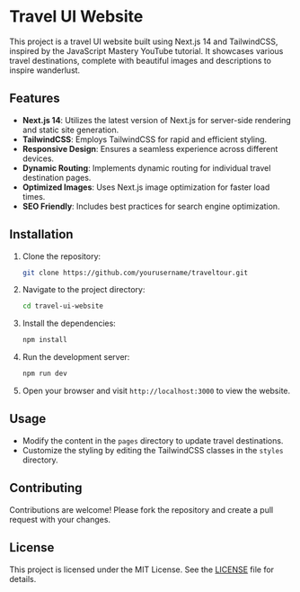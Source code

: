 
# Travel UI Website

This project is a travel UI website built using Next.js 14 and TailwindCSS, inspired by the JavaScript Mastery YouTube tutorial. It showcases various travel destinations, complete with beautiful images and descriptions to inspire wanderlust.

## Features

- **Next.js 14**: Utilizes the latest version of Next.js for server-side rendering and static site generation.
- **TailwindCSS**: Employs TailwindCSS for rapid and efficient styling.
- **Responsive Design**: Ensures a seamless experience across different devices.
- **Dynamic Routing**: Implements dynamic routing for individual travel destination pages.
- **Optimized Images**: Uses Next.js image optimization for faster load times.
- **SEO Friendly**: Includes best practices for search engine optimization.

## Installation

1. Clone the repository:
   ```bash
   git clone https://github.com/yourusername/traveltour.git
   ```
2. Navigate to the project directory:
   ```bash
   cd travel-ui-website
   ```
3. Install the dependencies:
   ```bash
   npm install
   ```
4. Run the development server:
   ```bash
   npm run dev
   ```
5. Open your browser and visit `http://localhost:3000` to view the website.

## Usage

- Modify the content in the `pages` directory to update travel destinations.
- Customize the styling by editing the TailwindCSS classes in the `styles` directory.

## Contributing

Contributions are welcome! Please fork the repository and create a pull request with your changes.

## License

This project is licensed under the MIT License. See the [LICENSE](LICENSE) file for details.

